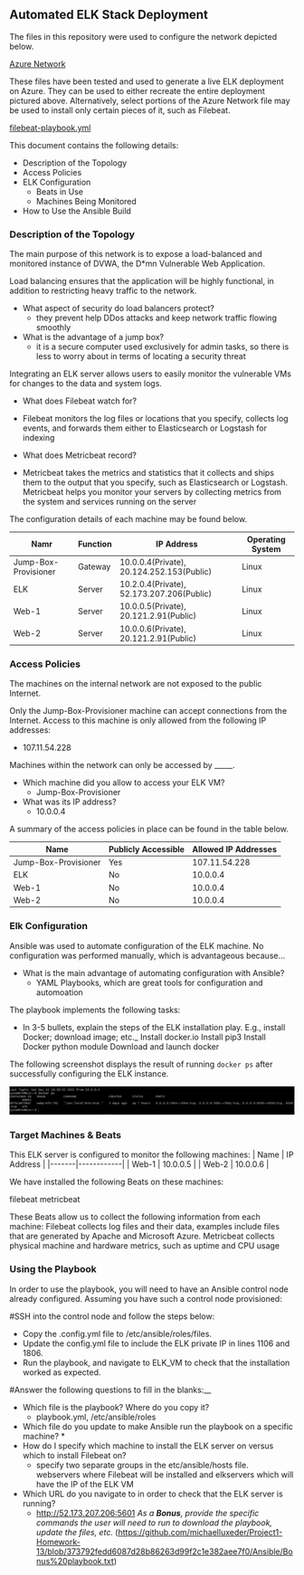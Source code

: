## Automated ELK Stack Deployment

The files in this repository were used to configure the network depicted below.

[Azure Network](https://github.com/michaelluxeder/Project1-Homework-13/blob/dfd73b4fe9cc9747f591dab0e50432c556576ac5/Diagrams/Azure%20Network.drawio.png)

These files have been tested and used to generate a live ELK deployment on Azure. They can be used to either recreate the entire deployment pictured above. Alternatively, select portions of the Azure Network file may be used to install only certain pieces of it, such as Filebeat.

[filebeat-playbook.yml](https://github.com/michaelluxeder/Project1-Homework-13/blob/db5c9497802412d87090bfe37e168feee0854c43/Ansible/filebeat-playbook.yml)

This document contains the following details:
- Description of the Topology
- Access Policies
- ELK Configuration
  - Beats in Use
  - Machines Being Monitored
- How to Use the Ansible Build


### Description of the Topology

The main purpose of this network is to expose a load-balanced and monitored instance of DVWA, the D*mn Vulnerable Web Application.

Load balancing ensures that the application will be highly functional, in addition to restricting heavy traffic to the network.
+ What aspect of security do load balancers protect? 
  * they prevent help DDos attacks and keep network traffic flowing smoothly
+ What is the advantage of a jump box?
  * it is a secure computer used exclusively for admin tasks, so there is less to worry about in terms of locating a security threat

Integrating an ELK server allows users to easily monitor the vulnerable VMs for changes to the data and system logs.
+ What does Filebeat watch for?
 * Filebeat monitors the log files or locations that you specify, collects log events, and forwards them either to Elasticsearch or Logstash for indexing
+ What does Metricbeat record?
 *  Metricbeat takes the metrics and statistics that it collects and ships them to the output that you specify, such as Elasticsearch or Logstash. Metricbeat helps you monitor your servers by collecting metrics from the system and services running on the server

The configuration details of each machine may be found below.

| Namr | Function | IP Address | Operating System |
|----------|---------|-------------------------------------------|-------|
| Jump-Box-Provisioner | Gateway | 10.0.0.4(Private), 20.124.252.153(Public) | Linux |
| ELK      | Server  | 10.2.0.4(Private), 52.173.207.206(Public) | Linux |
| Web-1    | Server  | 10.0.0.5(Private), 20.121.2.91(Public)    | Linux |
| Web-2    | Server  | 10.0.0.6(Private), 20.121.2.91(Public)    | Linux |

### Access Policies

The machines on the internal network are not exposed to the public Internet. 

Only the Jump-Box-Provisioner machine can accept connections from the Internet. Access to this machine is only allowed from the following IP addresses:
+ 107.11.54.228

Machines within the network can only be accessed by _____.
+ Which machine did you allow to access your ELK VM? 
  * Jump-Box-Provisioner
+ What was its IP address? 
  - 10.0.0.4

A summary of the access policies in place can be found in the table below.

| Name                 | Publicly Accessible | Allowed IP Addresses |
|----------------------|---------------------|----------------------|
| Jump-Box-Provisioner | Yes                 | 107.11.54.228        |
| ELK                  | No                  | 10.0.0.4             |
| Web-1                | No                  | 10.0.0.4             |
| Web-2                | No                  | 10.0.0.4             |

### Elk Configuration

Ansible was used to automate configuration of the ELK machine. No configuration was performed manually, which is advantageous because...
+ What is the main advantage of automating configuration with Ansible?
  + YAML Playbooks, which are great tools for configuration and automoation 

The playbook implements the following tasks:
+ In 3-5 bullets, explain the steps of the ELK installation play. E.g., install Docker; download image; etc._
Install docker.io
Install pip3
Install Docker python module
Download and launch docker

The following screenshot displays the result of running `docker ps` after successfully configuring the ELK instance. 


![docker ps](https://github.com/michaelluxeder/Project1-Homework-13/blob/fb0bf611773223363badfd75b754022adee91af0/Diagrams/Screenshot%202021-12-11%20193702.png)

### Target Machines & Beats
This ELK server is configured to monitor the following machines:
| Name  | IP Address |
|-------|------------|
| Web-1 | 10.0.0.5   |
| Web-2 | 10.0.0.6   |

We have installed the following Beats on these machines:

filebeat
metricbeat

These Beats allow us to collect the following information from each machine:
Filebeat collects log files and their data, examples include files that are generated by Apache and Microsoft Azure.
Metricbeat collects physical machine and hardware metrics, such as uptime and CPU usage

### Using the Playbook
In order to use the playbook, you will need to have an Ansible control node already configured. Assuming you have such a control node provisioned: 

#SSH into the control node and follow the steps below:
- Copy the .config.yml file to /etc/ansible/roles/files.
- Update the config.yml file to include the ELK private IP in lines 1106 and 1806.
- Run the playbook, and navigate to ELK_VM to check that the installation worked as expected.

#Answer the following questions to fill in the blanks:__
+ Which file is the playbook? Where do you copy it?
  * playbook.yml, /etc/ansible/roles
+ Which file do you update to make Ansible run the playbook on a specific machine? 
  *
+ How do I specify which machine to install the ELK server on versus which to install Filebeat on? 
  * specify two separate groups in the etc/ansible/hosts file. webservers where Filebeat will be installed and elkservers which will have the IP of the ELK VM
+ Which URL do you navigate to in order to check that the ELK server is running?
  * http://52.173.207.206:5601 
_As a **Bonus**, provide the specific commands the user will need to run to download the playbook, update the files, etc._
(https://github.com/michaelluxeder/Project1-Homework-13/blob/373792fedd6087d28b86263d99f2c1e382aee7f0/Ansible/Bonus%20playbook.txt)
